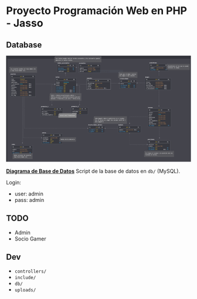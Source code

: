 # Proyecto Programación Web en PHP - Jasso


## Database

[![Database diagram](db/db_diagram.PNG)]()

**[Diagrama de Base de Datos](https://app.sqldbm.com/MySQL/Edit/p103584/)**
Script de la base de datos en `db/` (MySQL).

Login:
- user: admin
- pass: admin

## TODO
- Admin
- Socio Gamer

## Dev
- `controllers/`
- `include/`
- `db/` 
- `uploads/`
